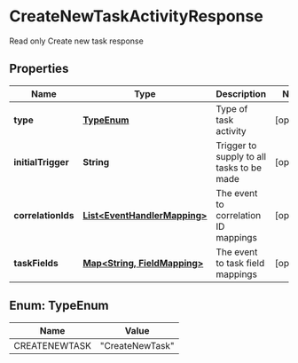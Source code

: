 

# CreateNewTaskActivityResponse

Read only Create new task response

## Properties

| Name | Type | Description | Notes |
|------------ | ------------- | ------------- | -------------|
|**type** | [**TypeEnum**](#TypeEnum) | Type of task activity |  [optional] |
|**initialTrigger** | **String** | Trigger to supply to all tasks to be made |  [optional] |
|**correlationIds** | [**List&lt;EventHandlerMapping&gt;**](EventHandlerMapping.md) | The event to correlation ID mappings |  [optional] |
|**taskFields** | [**Map&lt;String, FieldMapping&gt;**](FieldMapping.md) | The event to task field mappings |  [optional] |



## Enum: TypeEnum

| Name | Value |
|---- | -----|
| CREATENEWTASK | &quot;CreateNewTask&quot; |



